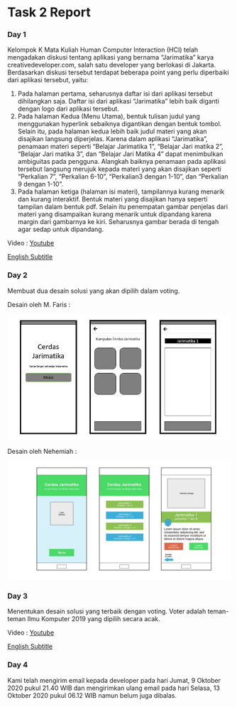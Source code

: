 # Task 2 Report

### Day 1

Kelompok K Mata Kuliah Human Computer Interaction (HCI) telah mengadakan diskusi tentang aplikasi yang bernama “Jarimatika” karya creativedeveloper.com, salah satu developer yang berlokasi di Jakarta. Berdasarkan diskusi tersebut terdapat beberapa point yang perlu diperbaiki dari aplikasi tersebut, yaitu:
1.	Pada halaman pertama, seharusnya daftar isi dari aplikasi tersebut dihilangkan saja. Daftar isi dari aplikasi “Jarimatika” lebih baik diganti dengan logo dari aplikasi tersebut.
2.	Pada halaman Kedua (Menu Utama), bentuk tulisan judul yang menggunakan hyperlink sebaiknya digantikan dengan bentuk tombol. Selain itu, pada halaman kedua lebih baik judul materi yang akan disajikan langsung diperjelas. Karena dalam aplikasi “Jarimatika”, penamaan materi seperti “Belajar Jarimatika 1”, “Belajar Jari matika 2”, “Belajar Jari matika 3”, dan “Belajar Jari Matika 4” dapat menimbulkan ambiguitas pada pengguna. Alangkah baiknya penamaan pada aplikasi tersebut langsung merujuk kepada materi yang akan disajikan seperti “Perkalian 7”, “Perkalian 6-10”, “Perkalian3 dengan 1-10”, dan “Perkalian 9 dengan 1-10”.
3.	Pada halaman ketiga (halaman isi materi), tampilannya kurang menarik dan kurang interaktif. Bentuk materi yang disajikan hanya seperti tampilan dalam bentuk pdf. Selain itu penempatan gambar penjelas dari materi yang disampaikan kurang menarik untuk dipandang karena margin dari gambarnya ke kiri. Seharusnya gambar berada di tengah agar sedap untuk dipandang.

Video : [Youtube](https://www.youtube.com/watch?v=lrZcGu8U7Ng&feature=youtu.be)

[English Subtitle](https://github.com/FarisAlHusain20/HCI-Assignment/blob/hw2/Task%202/voting%20aplikasi.txt)

### Day 2

Membuat dua desain solusi yang akan dipilih dalam voting.

Desain oleh M. Faris :

![Desain 1](https://github.com/FarisAlHusain20/HCI-Assignment/blob/hw2/Task%202/Desain%20Buatan%20M.%20Faris.jpeg)

Desain oleh Nehemiah :

![Desain 2](https://github.com/FarisAlHusain20/HCI-Assignment/blob/hw2/Task%202/Desain%20Buatan%20Nehemiah.jpeg)

### Day 3

Menentukan desain solusi yang terbaik dengan voting. Voter adalah teman-teman Ilmu Komputer 2019 yang  dipilih secara acak.

Video : [Youtube](https://www.youtube.com/watch?v=kZFw9oRKGjs&feature=youtu.be)

[English Subtitle](https://github.com/FarisAlHusain20/HCI-Assignment/blob/hw2/Task%202/voting%20aplikasi.txt)

### Day 4

Kami telah mengirim email kepada developer pada hari Jumat, 9 Oktober 2020 pukul 21.40 WIB dan mengirimkan ulang email pada hari Selasa, 13 Oktober 2020 pukul 06.12 WIB namun belum juga dibalas.

